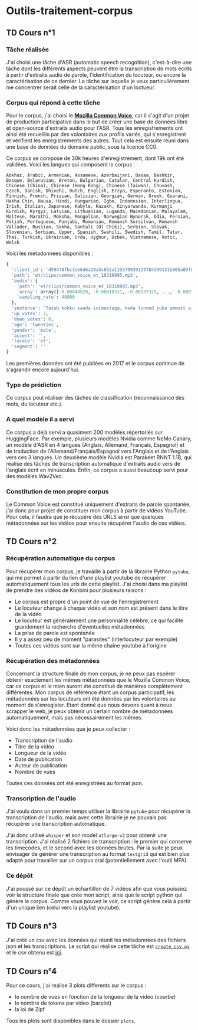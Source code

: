 # Outils-traitement-corpus

## TD Cours n°1

### Tâche réalisée

J'ai choisi une tâche d'ASR (automatic speech recognition), c'est-à-dire une tâche dont les différents aspects peuvent être la transcription de mots écrits à partir d'extraits audio de parole, l'identification du locuteur, ou encore la caractérisation de ce dernier. La tâche sur laquelle je veux particulièrement me concentrer serait celle de la caractérisation d'un loctueur.

### Corpus qui répond à cette tâche

Pour le corpus, j'ai choisi le [**Mozilla Common Voice**](https://commonvoice.mozilla.org/fr), car il s'agit d'un projet de production participative dans le but de créer une base de données libre et open-source d'extraits audio pour l'ASR. Tous les enregistrements ont ainsi été recueillis par des volontaires aux profils variés, qui s'enregistrent et vérifient les enregistrements des autres. Tout cela est ensuite réuni dans une base de données du domaine public, sous la licence CC0.

Ce corpus se compose de 30k heures d'enregistrement, dont 19k ont été validées. 
Voici les langues qui composent le corpus :
```
Abkhaz, Arabic, Armenian, Assamese, Azerbaijani, Basaa, Bashkir, Basque, Belarusian, Breton, Bulgarian, Catalan, Central Kurdish, Chinese (China), Chinese (Hong Kong), Chinese (Taiwan), Chuvash, Czech, Danish, Dhivehi, Dutch, English, Erzya, Esperanto, Estonian, Finnish, French, Frisian, Galician, Georgian, German, Greek, Guarani, Hakha Chin, Hausa, Hindi, Hungarian, Igbo, Indonesian, Interlingua, Irish, Italian, Japanese, Kabyle, Kazakh, Kinyarwanda, Kurmanji Kurdish, Kyrgyz, Latvian, Lithuanian, Luganda, Macedonian, Malayalam, Maltese, Marathi, Moksha, Mongolian, Norwegian Nynorsk, Odia, Persian, Polish, Portuguese, Punjabi, Romanian, Romansh Sursilvan, Romansh Vallader, Russian, Sakha, Santali (Ol Chiki), Serbian, Slovak, Slovenian, Sorbian, Upper, Spanish, Swahili, Swedish, Tamil, Tatar, Thai, Turkish, Ukrainian, Urdu, Uyghur, Uzbek, Vietnamese, Votic, Welsh
```

Voici les metadonnees disponibles :
```py
{
  'client_id': 'd59478fbc1ee646a28a3c652a119379939123784d99131b865a89f8b21c81f69276c48bd574b81267d9d1a77b83b43e6d475a6cfc79c232ddbca946ae9c7afc5', 
  'path': 'et/clips/common_voice_et_18318995.mp3', 
  'audio': {
    'path': 'et/clips/common_voice_et_18318995.mp3', 
    'array': array([-0.00048828, -0.00018311, -0.00137329, ...,  0.00079346, 0.00091553,  0.00085449], dtype=float32), 
    'sampling_rate': 48000
  }, 
  'sentence': 'Tasub kokku saada inimestega, keda tunned juba ammust ajast saati.', 
  'up_votes': 2, 
  'down_votes': 0, 
  'age': 'twenties', 
  'gender': 'male', 
  'accent': '', 
  'locale': 'et', 
  'segment': ''
}
```

Les premières données ont été publiées en 2017 et le corpus continue de s'agrandir encore aujourd'hui.

### Type de prédiction

Ce corpus peut réaliser des tâches de classification (reconnaissance des mots, du locuteur etc.).

### A quel modèle il a servi

Ce corpus a déjà servi a quasiment 200 modèles répertoriés sur HuggingFace. Par exemple, plusieurs modèles Nvidia comme NeMo Canary, un modèle d'ASR en 4 langues (Anglais, Allemand, Français, Espagnol) et de traduction de l'Allemand/Français/Espagnol vers l'Anglais et de l'Anglais vers ces 3 langues. Un deuxième modèle Nvidia est Parakeet RNNT 1.1B, qui réalise des tâches de transcription automatique d'extraits audio vers de l'anglais écrit en minuscules.
Enfin, ce corpus a aussi beaucoup servi pour des modèles Wav2Vec.

### Constitution de mon propre corpus

Le Common Voice est constitué uniquement d'extraits de parole spontanée, j'ai donc pour projet de constituer mon corpus à partir de vidéos YouTube. Pour cela, il faudra que je récupère des URLS ainsi que quelques métadonnées sur les vidéos pour ensuite récupérer l'audio de ces vidéos. 

## TD Cours n°2

### Récupération automatique du corpus

Pour récupérer mon corpus, je travaille à partir de la librairie Python `pytube`, qui me permet à partir du lien d'une playlist youtube de récupérer automatiquement tous les urls de cette playlist.
J'ai choisi dans ma playlist de prendre des vidéos de Konbini pour plusieurs raisons :
- Le corpus est propre d'un point de vue de l'enregistrement
- Le locuteur change à chaque vidéo et son nom est présent dans le titre de la vidéo
- Le locuteur est généralement une personnalité célèbre, ce qui facilite grandement la recherche d'éventuelles métadonnées
- La prise de parole est spontanée
- Il y a assez peu de moment "parasites" (interlocuteur par exemple)
- Toutes ces vidéos sont sur la même chaîne youtube à l'origine

### Récupération des métadonnées

Concernant la structure finale de mon corpus, je ne peux pas espérer obtenir exactement les mêmes métadonnées que le Mozilla Common Voice, car ce corpus et le mien auront été constitué de manières complètement différentes. Mon corpus de référence étant un corpus participatif, les métadonnées sur les locuteurs ont été données par les volontaires au moment de s'enregister. Etant donné que nous devons quant à nous scrapper le web, je peux obtenir un certain nombre de métadonnées automatiquement, mais pas nécessairement les mêmes.

Voici donc les métadonnées que je peux collecter :
- Transcription de l'audio
- Titre de la vidéo
- Longueur de la vidéo
- Date de publication
- Auteur de publication
- Nombre de vues

Toutes ces données ont été enregistrées au format json.

### Transcription de l'audio

J'ai voulu dans un premier temps utiliser la librairie `pytube` pour récupérer la transcription de l'audio, mais avec cette librairie je ne pouvais pas récupérer une transcription automatique.

J'ai donc utilisé `whisper` et son model `utlarge-v2` pour obtenir une transcription. J'ai réalisé 2 fichiers de transcription : le premier qui conserve les timecodes, et le second avec les données brutes. Par la suite je peux envisager de générer une transcription au format `textgrid` qui est bien plus adapté pour travailler sur un corpus oral (potentiellement avec l'outil MFA).

### Ce dépôt

J'ai poussé sur ce dépôt un échantillon de 7 vidéos afin que vous puissiez voir la structure finale que crée mon script, ainsi que le script python qui génère le corpus. Comme vous pouvez le voir, ce script génère cela à partir d'un unique lien (celui vers la playlist youtube).

## TD Cours n°3

J'ai créé un csv avec les données qui réunit les métadonnées des fichiers json et les transcriptions. Le script qui réalise cette tâche est [`create_csv.py`](src/create_csv.py) et le csv obtenu est [ici](data/data.csv).

## TD Cours n°4

Pour ce cours, j'ai realise 3 plots differents sur le corpus :
- le nombre de vues en fonction de la longueur de la video (courbe)
- le nombre de tokens par video (barplot)
- la loi de Zipf

Tous les plots sont disponibles dans le dossier `plots`.
